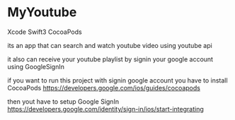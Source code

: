 # MyYoutube

Xcode Swift3 CocoaPods

its an app that can search and watch youtube video using youtube api

it also can receive your youtube playlist by signin your google account using GoogleSignIn

if you want to run this project with signin google account you have to install CocoaPods
https://developers.google.com/ios/guides/cocoapods

then yout have to setup Google SignIn
https://developers.google.com/identity/sign-in/ios/start-integrating
